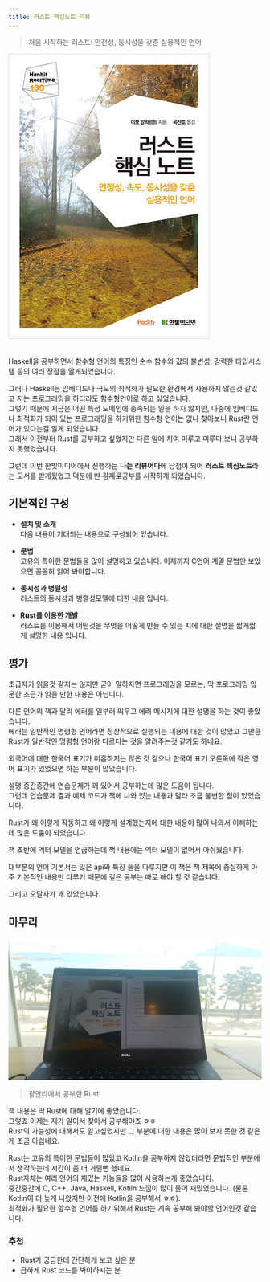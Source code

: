 ```yaml
---
title: 러스트 핵심노트 리뷰
---
```


> 처음 시작하는 러스트: 안전성, 동시성을 갖춘 실용적인 언어

![](../images/2017-04-15-rust.jpg)

<br>
Haskell을 공부하면서 함수형 언어의 특징인 순수 함수와 값의 불변성, 강력한 타입시스템 등의 여러 장점을 알게되었습니다. 

그러나 Haskell은 임베디드나 극도의 최적화가 필요한 환경에서 사용하지 않는것 같았고 저는 프로그래밍을 하더라도 함수형언어로 하고 싶었습니다.  
그렇기 때문에 지금은 어떤 특정 도메인에 종속되는 일을 하지 않지만, 나중에 임베디드나 최적화가 되어 있는 프로그래밍을 하기위한 함수형 언어는 없나 찾아보니 Rust란 언어가 있다는걸 알게 되었습니다.  
그래서 이전부터 Rust를 공부하고 싶었지만 다른 일에 치여 미루고 미루다 보니 공부하지 못했었습니다.  

그런데 이번 한빛미디어에서 진행하는 **나는 리뷰어다**에 당첨이 되어 **러스트 핵심노트**라는 도서를 받게됬었고 덕분에 ~~반 강제로~~공부를 시작하게 되었습니다.

## 기본적인 구성

* **설치 및 소개**  
  다음 내용이 기대되는 내용으로 구성되어 있습니다.

* **문법**  
  고유의 특이한 문법들을 많이 설명하고 있습니다.
  이제까지 C언어 계열 문법만 보았으면 꼼꼼히 읽어 봐야합니다.

* **동시성과 병렬성**  
  러스트의 동시성과 병렬성모델에 대한 내용 입니다.

* **Rust를 이용한 개발**  
  러스트를 이용해서 어떤것을 무엇을 어떻게 만들 수 있는 지에 대한 설명을 짧게짧게 설명한 내용 입니다.

## 평가

초급자가 읽을것 같지는 않지만 굳이 말하자면 프로그래밍을 모르는, 막 프로그래밍 입문한 초급가 읽을 만한 내용은 아닙니다.

다른 언어의 책과 달리 에러를 일부러 띄우고 에러 메시지에 대한 설명을 하는 것이 좋았습니다.  
에러는 일반적인 명령형 언어라면 정상적으로 실행되는 내용에 대한 것이 많았고 그만큼 Rust가 일반적인 명령형 언어랑 다르다는 것을 알려주는것 같기도 하네요.

외국어에 대한 한국어 표기가 미흡하지는 않은 것 같으나 한국어 표기 오른쪽에 작은 영어 표기가 있었으면 하는 부분이 많았습니다. 

설명 중간중간에 연습문제가 꽤 있어서 공부하는데 많은 도움이 됩니다.  
그런데 연습문제 결과 예제 코드가 책에 나와 있는 내용과 달라 조금 불변한 점이 있었습니다.

Rust가 왜 이렇게 작동하고 왜 이렇게 설계했는지에 대한 내용이 많이 나와서 이해하는데 많은 도움이 되었습니다.

책 초반에 엑터 모델을 언급하는데 책 내용에는 엑터 모델이 없어서 아쉬웠습니다.  

대부분의 언어 기본서는 많은 api와 특징 들을 다루지만 이 책은 책 제목에 충실하게 아주 기본적인 내용만 다루기 때문에 깊은 공부는 따로 해야 할 것 같습니다.

그리고 오탈자가 꽤 있었습니다.

## 마무리

![](../images/2017-04-15-rust-study.jpg)

> 광안리에서 공부한 Rust!

책 내용은 딱 Rust에 대해 알기에 좋았습니다.  
그렇죠 이제는 제가 알아서 찾아서 공부해야죠 ㅎㅎ  
Rust의 가능성에 대해서도 알고싶었지만 그 부분에 대한 내용은 많이 보지 못한 것 같은게 조금 아쉽네요.

Rust는 고유의 특이한 문법들이 많았고 Kotlin을 공부하지 않았더라면 문법적인 부분에서 생각하는데 시간이 좀 더 거릴뻔 했네요.  
Rust자체는 여러 언어의 재밌는 기능들을 많이 사용하는게 좋았습니다.  
중간중간에 C, C++, Java, Haskell, Kotiln 느낌이 많이 들어 재밌었습니다. (물론 Kotlin이 더 늦게 나왔지만 이전에 Kotlin을 공부해서 ㅎㅎ).  
최적화가 필요한 함수형 언어를 하기위해서 Rust는 계속 공부해 봐야할 언어인것 같습니다.

### 추천

* Rust가 궁금한데 간단하게 보고 싶은 분
* 급하게 Rust 코드를 봐야하시는 분
